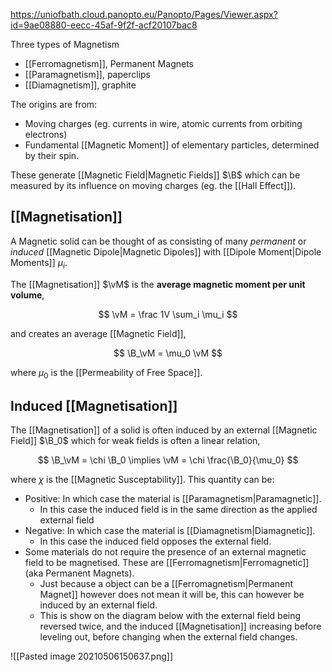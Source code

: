 https://uniofbath.cloud.panopto.eu/Panopto/Pages/Viewer.aspx?id=9ae08880-eecc-45af-9f2f-acf20107bac8

Three types of Magnetism

- [[Ferromagnetism]], Permanent Magnets
- [[Paramagnetism]], paperclips
- [[Diamagnetism]], graphite

The origins are from:

- Moving charges (eg. currents in wire, atomic currents from orbiting electrons)
- Fundamental [[Magnetic Moment]] of elementary particles, determined by their spin.

These generate [[Magnetic Field|Magnetic Fields]] $\B$ which can be measured by its influence on moving charges (eg. the [[Hall Effect]]).

## [[Magnetisation]]

A Magnetic solid can be thought of as consisting of many *permanent* or *induced* [[Magnetic Dipole|Magnetic Dipoles]] with [[Dipole Moment|Dipole Moments]] $\mu_i$. 

The [[Magnetisation]] $\vM$ is the **average magnetic moment per unit volume**, 

$$
\vM = \frac 1V \sum_i \mu_i
$$

and creates an average [[Magnetic Field]], 

$$
\B_\vM = \mu_0 \vM
$$

where $\mu_0$ is the [[Permeability of Free Space]].

## Induced [[Magnetisation]]

The [[Magnetisation]] of a solid is often induced by an external [[Magnetic Field]] $\B_0$ which for weak fields is often a linear relation,

$$
\B_\vM = \chi \B_0 \implies \vM = \chi \frac{\B_0}{\mu_0}
$$

where $\chi$ is the [[Magnetic Susceptability]]. This quantity can be: 

- Positive: In which case the material is [[Paramagnetism|Paramagnetic]].
	- In this case the induced field is in the same direction as the applied external field
- Negative: In which case the material is [[Diamagnetism|Diamagnetic]].
	- In this case the induced field opposes the external field.
- Some materials do not require the presence of an external magnetic field to be magnetised. These are [[Ferromagnetism|Ferromagnetic]] (aka Permanent Magnets).
	- Just because a object can be a [[Ferromagnetism|Permanent Magnet]] however does not mean it will be, this can however be induced by an external field.
	- This is show on the diagram below with the external field being reversed twice, and the induced [[Magnetisation]] increasing before leveling out, before changing when the external field changes. 

![[Pasted image 20210506150637.png]]